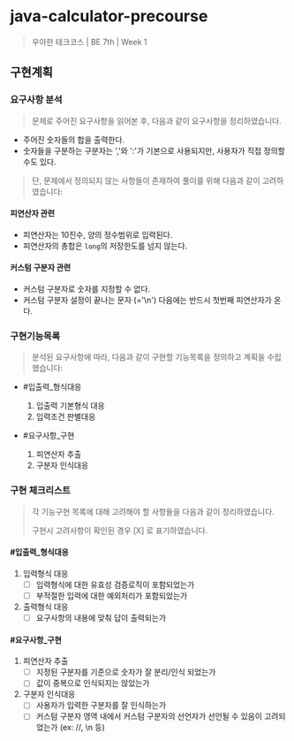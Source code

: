# java-calculator-precourse
> 우아한 테크코스 | BE 7th | Week 1

## 구현계획

### 요구사항 분석
> 문제로 주어진 요구사항을 읽어본 후, 다음과 같이 요구사항을 정리하였습니다.

- 주어진 숫자들의 합을 출력한다.
- 숫자들을 구분하는 구분자는 ','와 ':'가 기본으로 사용되지만, 사용자가 직접 정의할 수도 있다.

> 단, 문제에서 정의되지 않는 사항들이 존재하여 풀이를 위해 다음과 같이 고려하였습니다:

#### 피연산자 관련
- 피연산자는 10진수, 양의 정수범위로 입력된다.
- 피연산자의 총합은 `long`의 저장한도를 넘지 않는다. 

#### 커스텀 구분자 관련
- 커스텀 구분자로 숫자를 지정할 수 없다.
- 커스텀 구분자 설정이 끝나는 문자 (='\n') 다음에는 반드시 첫번째 피연산자가 온다.

### 구현기능목록
> 분석된 요구사항에 따라, 다음과 같이 구현할 기능목록을 정의하고 계획을 수립했습니다:

- #입출력_형식대응
  1. 입출력 기본형식 대응
  2. 입력조건 판별대응

- #요구사항_구현
  1. 피연산자 추출
  2. 구분자 인식대응

### 구현 체크리스트
> 각 기능구현 목록에 대해 고려해야 할 사항들을 다음과 같이 정리하였습니다.
> 
> 구현시 고려사항이 확인된 경우 [X] 로 표기하였습니다.

#### #입출력_형식대응

1. 입력형식 대응
   - [ ] 입력형식에 대한 유효성 검증로직이 포함되었는가
   - [ ] 부적절한 입력에 대한 예외처리가 포함되었는가
2. 출력형식 대응
   - [ ] 요구사항의 내용에 맞춰 답이 출력되는가
   
#### #요구사항_구현

1. 피연산자 추출
   - [ ] 지정된 구분자를 기준으로 숫자가 잘 분리/인식 되었는가
   - [ ] 값이 중복으로 인식되지는 않았는가 
2. 구분자 인식대응
   - [ ] 사용자가 입력한 구분자를 잘 인식하는가
   - [ ] 커스텀 구분자 영역 내에서 커스텀 구분자의 선언자가 선언될 수 있음이 고려되었는가 (ex: //, \\n 등)
